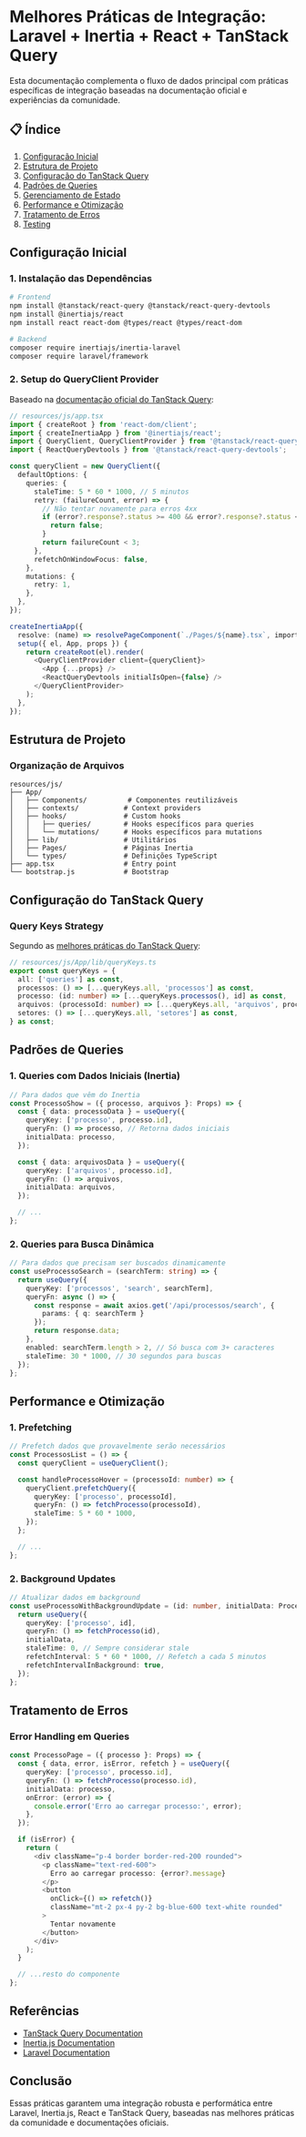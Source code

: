 # Melhores Práticas de Integração: Laravel + Inertia + React + TanStack Query

Esta documentação complementa o fluxo de dados principal com práticas específicas de integração baseadas na documentação oficial e experiências da comunidade.

## 📋 Índice

1. [Configuração Inicial](#configuração-inicial)
2. [Estrutura de Projeto](#estrutura-de-projeto)
3. [Configuração do TanStack Query](#configuração-do-tanstack-query)
4. [Padrões de Queries](#padrões-de-queries)
5. [Gerenciamento de Estado](#gerenciamento-de-estado)
6. [Performance e Otimização](#performance-e-otimização)
7. [Tratamento de Erros](#tratamento-de-erros)
8. [Testing](#testing)

## Configuração Inicial

### 1. Instalação das Dependências

```bash
# Frontend
npm install @tanstack/react-query @tanstack/react-query-devtools
npm install @inertiajs/react
npm install react react-dom @types/react @types/react-dom

# Backend
composer require inertiajs/inertia-laravel
composer require laravel/framework
```

### 2. Setup do QueryClient Provider

Baseado na [documentação oficial do TanStack Query](https://tanstack.com/query/latest/docs/framework/react/overview):

```typescript
// resources/js/app.tsx
import { createRoot } from 'react-dom/client';
import { createInertiaApp } from '@inertiajs/react';
import { QueryClient, QueryClientProvider } from '@tanstack/react-query';
import { ReactQueryDevtools } from '@tanstack/react-query-devtools';

const queryClient = new QueryClient({
  defaultOptions: {
    queries: {
      staleTime: 5 * 60 * 1000, // 5 minutos
      retry: (failureCount, error) => {
        // Não tentar novamente para erros 4xx
        if (error?.response?.status >= 400 && error?.response?.status < 500) {
          return false;
        }
        return failureCount < 3;
      },
      refetchOnWindowFocus: false,
    },
    mutations: {
      retry: 1,
    },
  },
});

createInertiaApp({
  resolve: (name) => resolvePageComponent(`./Pages/${name}.tsx`, import.meta.glob('./Pages/**/*.tsx')),
  setup({ el, App, props }) {
    return createRoot(el).render(
      <QueryClientProvider client={queryClient}>
        <App {...props} />
        <ReactQueryDevtools initialIsOpen={false} />
      </QueryClientProvider>
    );
  },
});
```

## Estrutura de Projeto

### Organização de Arquivos

```
resources/js/
├── App/
│   ├── Components/          # Componentes reutilizáveis
│   ├── contexts/           # Context providers
│   ├── hooks/              # Custom hooks
│   │   ├── queries/        # Hooks específicos para queries
│   │   └── mutations/      # Hooks específicos para mutations
│   ├── lib/                # Utilitários
│   ├── Pages/              # Páginas Inertia
│   └── types/              # Definições TypeScript
├── app.tsx                 # Entry point
└── bootstrap.js            # Bootstrap
```

## Configuração do TanStack Query

### Query Keys Strategy

Segundo as [melhores práticas do TanStack Query](https://tanstack.com/query/latest/docs/framework/react/guides/query-keys):

```typescript
// resources/js/App/lib/queryKeys.ts
export const queryKeys = {
  all: ['queries'] as const,
  processos: () => [...queryKeys.all, 'processos'] as const,
  processo: (id: number) => [...queryKeys.processos(), id] as const,
  arquivos: (processoId: number) => [...queryKeys.all, 'arquivos', processoId] as const,
  setores: () => [...queryKeys.all, 'setores'] as const,
} as const;
```

## Padrões de Queries

### 1. Queries com Dados Iniciais (Inertia)

```typescript
// Para dados que vêm do Inertia
const ProcessoShow = ({ processo, arquivos }: Props) => {
  const { data: processoData } = useQuery({
    queryKey: ['processo', processo.id],
    queryFn: () => processo, // Retorna dados iniciais
    initialData: processo,
  });

  const { data: arquivosData } = useQuery({
    queryKey: ['arquivos', processo.id],
    queryFn: () => arquivos,
    initialData: arquivos,
  });

  // ...
};
```

### 2. Queries para Busca Dinâmica

```typescript
// Para dados que precisam ser buscados dinamicamente
const useProcessoSearch = (searchTerm: string) => {
  return useQuery({
    queryKey: ['processos', 'search', searchTerm],
    queryFn: async () => {
      const response = await axios.get('/api/processos/search', {
        params: { q: searchTerm }
      });
      return response.data;
    },
    enabled: searchTerm.length > 2, // Só busca com 3+ caracteres
    staleTime: 30 * 1000, // 30 segundos para buscas
  });
};
```

## Performance e Otimização

### 1. Prefetching

```typescript
// Prefetch dados que provavelmente serão necessários
const ProcessosList = () => {
  const queryClient = useQueryClient();

  const handleProcessoHover = (processoId: number) => {
    queryClient.prefetchQuery({
      queryKey: ['processo', processoId],
      queryFn: () => fetchProcesso(processoId),
      staleTime: 5 * 60 * 1000,
    });
  };

  // ...
};
```

### 2. Background Updates

```typescript
// Atualizar dados em background
const useProcessoWithBackgroundUpdate = (id: number, initialData: Processo) => {
  return useQuery({
    queryKey: ['processo', id],
    queryFn: () => fetchProcesso(id),
    initialData,
    staleTime: 0, // Sempre considerar stale
    refetchInterval: 5 * 60 * 1000, // Refetch a cada 5 minutos
    refetchIntervalInBackground: true,
  });
};
```

## Tratamento de Erros

### Error Handling em Queries

```typescript
const ProcessoPage = ({ processo }: Props) => {
  const { data, error, isError, refetch } = useQuery({
    queryKey: ['processo', processo.id],
    queryFn: () => fetchProcesso(processo.id),
    initialData: processo,
    onError: (error) => {
      console.error('Erro ao carregar processo:', error);
    },
  });

  if (isError) {
    return (
      <div className="p-4 border border-red-200 rounded">
        <p className="text-red-600">
          Erro ao carregar processo: {error?.message}
        </p>
        <button
          onClick={() => refetch()}
          className="mt-2 px-4 py-2 bg-blue-600 text-white rounded"
        >
          Tentar novamente
        </button>
      </div>
    );
  }

  // ...resto do componente
};
```

## Referências

- [TanStack Query Documentation](https://tanstack.com/query/latest)
- [Inertia.js Documentation](https://inertiajs.com/)
- [Laravel Documentation](https://laravel.com/docs)

## Conclusão

Essas práticas garantem uma integração robusta e performática entre Laravel, Inertia.js, React e TanStack Query, baseadas nas melhores práticas da comunidade e documentações oficiais.

